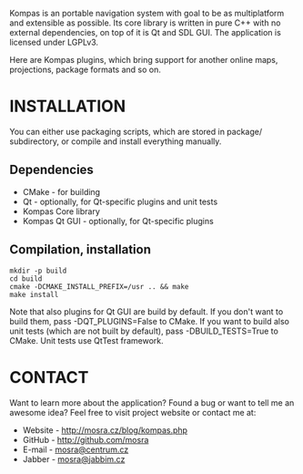 Kompas is an portable navigation system with goal to be as multiplatform and
extensible as possible. Its core library is written in pure C++ with no
external dependencies, on top of it is Qt and SDL GUI. The application is
licensed under LGPLv3.

Here are Kompas plugins, which bring support for another online maps,
projections, package formats and so on.

INSTALLATION
============

You can either use packaging scripts, which are stored in package/ subdirectory,
or compile and install everything manually.

Dependencies
------------

 * CMake    - for building
 * Qt       - optionally, for Qt-specific plugins and unit tests
 * Kompas Core library
 * Kompas Qt GUI - optionally, for Qt-specific plugins

Compilation, installation
-------------------------

    mkdir -p build
    cd build
    cmake -DCMAKE_INSTALL_PREFIX=/usr .. && make
    make install

Note that also plugins for Qt GUI are build by default. If you don't want to
build them, pass -DQT_PLUGINS=False to CMake. If you want to build also unit
tests (which are not built by default), pass -DBUILD_TESTS=True to CMake. Unit
tests use QtTest framework.

CONTACT
=======

Want to learn more about the application? Found a bug or want to tell me an
awesome idea? Feel free to visit project website or contact me at:

 * Website - http://mosra.cz/blog/kompas.php
 * GitHub - http://github.com/mosra
 * E-mail - mosra@centrum.cz
 * Jabber - mosra@jabbim.cz
